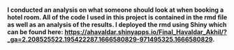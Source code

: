 #### I conducted an analysis on what someone should look at when booking a hotel room. All of the code I used in this project is contained in the rmd file as well as an analysis of the results. I deployed the rmd using Shiny which can be found here: https://ahavaldar.shinyapps.io/Final_Havaldar_Akhil/?_ga=2.208525522.195422287.1666580829-971495325.1666580829. 
